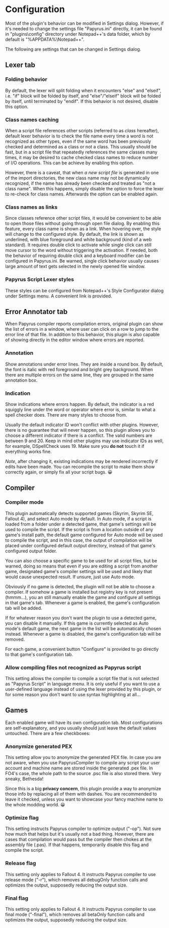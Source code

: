 # Configuration
Most of the plugin's behavior can be modified in Settings dialog. However, if it's needed to change the
settings file "Papyrus.ini" directly, it can be found in "plugins\config" directory under Notepad++'s data
folder, which by default is "%APPDATA%\Notepad++".

The following are settings that can be changed in Settings dialog.

## Lexer tab
### Folding behavior
By default, the lexer will split folding when it encounters "else" and "elseif", i.e. "if" block will be
folded by itself, and "else"/"elseif" block will be folded by itself, until terminated by "endif". If this
behavior is not desired, disable this option.

### Class names caching
When a script file references other scripts (referred to as *class* hereafter), default lexer behavior is
to check the file name every time a word is not recognized as other types, even if the same word has been
previously checked and determined as a class or not a class. This usually should be fast, but in a script
file that repeatedly references the same classes many times, it may be desired to cache checked class names
to reduce number of I/O operations. This can be achieve by enabling this option.

However, there is a caveat, that when *a new script file* is generated in one of the import directories,
the new class name may not be dynamically recognized, if the name has already been checked and treated as
"not a class name". When this happens, simply disable the option to force the lexer to re-check for class
names. Afterwards the option can be enabled again.

### Class names as links
Since classes reference other script files, it would be convenient to be able to open those files without
going through open file dialog. By enabling this feature, every class name is shown as a link. When hovering
over, the style will change to the configured style. By default, the link is shown as underlined, with
blue foreground and white background (kind of a web standard). It requires double click to activate while
single click can still move cursor to the word without triggering the activation. If needed, both the
behavior of requiring double click and a keyboard modifier can be configured in Papyrus.ini. Be warned,
single click behavior usually causes large amount of text gets selected in the newly opened file window.

### Papyrus Script Lexer styles
These styles can be configured from Notepad++'s Style Configurator dialog under Settings menu. A convenient
link is provided.

## Error Annotator tab
When Papyrus compiler reports compilation errors, original plugin can show the list of errors in a window,
where user can click on a row to jump to the error line of that file. In addition to this behavior, this
plugin is also capable of showing directly in the editor window where errors are reported.

### Annotation
Show annotations under error lines. They are inside a round box. By default, the font is italic with red
foreground and bright grey background. When there are multiple errors on the same line, they are grouped
in the same annotation box.

### Indication
Show indications where errors happen. By default, the indicator is a red squiggly line under the word or
operator where error is, similar to what a spell checker does. There are many styles to choose from.

Usually the default indicator ID won't conflict with other plugins. However, there is no guarantee that
will never happen, so this plugin allows you to choose a different indicator if there is a conflict. The
valid numbers are between 9 and 20. Keep in mind other plugins may use indicator IDs as well, for example,
DSpellCheck uses 19. Make sure you **do not** touch it if everything works fine.

*Note*, after changing it, existing indications may be rendered incorrectly if edits have been made. You
can recompile the script to make them show correctly again, or simply fix all your script bugs. 😀


## Compiler

### Compiler mode
This plugin automatically detects supported games (Skyrim, Skyrim SE, Fallout 4), and select Auto mode by
default. In Auto mode, if a script is loaded from a folder under a detected game, that game's settings
will be used to compile the script. If the script is from a location outside of any game's install path,
the default game configured for Auto mode will be used to compile the script, and in this case, the output
of compilation will be placed under configured default output directory, instead of that game's configured
output folder.

You can also choose a specific game to be used for all script files, but be warned, doing so means that
even if you are editing a script from another game, designated game's compiler settings will be used and
likely that would cause unexpected result. If unsure, just use Auto mode.

Obviously if no game is detected, the plugin will not be able to choose a compiler. If somehow a game is
installed but registry key is not present (hmmm...), you an still manually enable the game and configure
all settings in that game's tab. Whenever a game is enabled, the game's configuration tab will be added.

If for whatever reason you don't want the plugin to use a detected game, you can disable it manually. If
this game is currently selected as Auto mode's default game, the next game in the list will be automatically
chosen instead. Whenever a game is disabled, the game's configuration tab will be removed.

For each game, a convenient button "Configure" is provided to go directly to that game's configuration
tab.

### Allow compiling files not recognized as Papyrus script

This setting allows the compiler to compile a script file that is not selected as "Papyrus Script" in
language menu. It is only useful if you want to use a user-defined language instead of using the lexer
provided by this plugin, or for some reason you don't want to use syntax highlighting at all...


## Games

Each enabled game will have its own configuration tab. Most configurations are self-explanatory, and you
usually should just leave the default values untouched. There are a few checkboxes:

### Anonymize generated PEX
This setting allow you to anonymize the generated PEX file. In case you are not aware, when you use
PapyrusCompiler to compile any script your user account and machine name are stored inside the generated
.pex file. In FO4's case, the whole path to the source .psc file is also stored there. Very sneaky,
Bethesda!

Since this is a big **privacy concern**, this plugin provide a way to anonymize those info by replacing
all of them with dashes. You are recommended to leave it checked, unless you want to showcase your fancy
machine name to the whole modding world. 😀

### Optimize flag
This setting instructs Papyrus compiler to optimize output ("-op"). Not sure how much that helps but it's
usually not a bad thing. However, there are cases that compilation would pass but the compiler then chokes
at the assembly file (.pas). If that happens, temporarily disable this flag and compile the script.

### Release flag
This setting only applies to Fallout 4. It instructs Papyrus compiler to use release mode ("-r"), which
removes all debugOnly function calls and optimizes the output, supposedly reducing the output size.

### Final flag
This setting only applies to Fallout 4. It instructs Papyrus compiler to use final mode ("-final"), which
removes all betaOnly  function calls and optimizes the output, supposedly reducing the output size.
